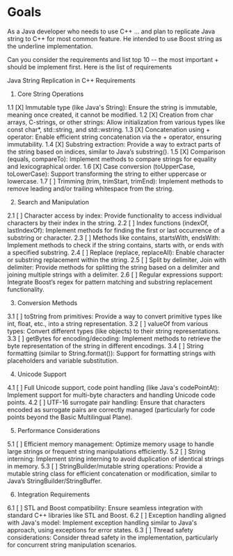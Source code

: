 # Goals


As a Java developer  who needs to use C++ ... and plan to replicate Java string to C++ for most common feature. He intended to use Boost string as the underline  implementation. 

Can you consider the requirements and list top 10 -- the most important + should be implement first.
Here is the list of requirements



Java String Replication in C++ Requirements

1. Core String Operations

1.1 [X] Immutable type (like Java's String): Ensure the string is immutable, meaning once created, it cannot be modified.
1.2 [X] Creation from char arrays, C-strings, or other strings: Allow initialization from various types like const char*, std::string, and std::wstring.
1.3 [X] Concatenation using + operator: Enable efficient string concatenation via the + operator, ensuring immutability.
1.4 [X] Substring extraction: Provide a way to extract parts of the string based on indices, similar to Java’s substring().
1.5 [X] Comparison (equals, compareTo): Implement methods to compare strings for equality and lexicographical order.
1.6 [X] Case conversion (toUpperCase, toLowerCase): Support transforming the string to either uppercase or lowercase.
1.7 [ ] Trimming (trim, trimStart, trimEnd): Implement methods to remove leading and/or trailing whitespace from the string.

2. Search and Manipulation

2.1 [ ] Character access by index: Provide functionality to access individual characters by their index in the string.
2.2 [ ] Index functions (indexOf, lastIndexOf): Implement methods for finding the first or last occurrence of a substring or character.
2.3 [ ] Methods like contains, startsWith, endsWith: Implement methods to check if the string contains, starts with, or ends with a specified substring.
2.4 [ ] Replace (replace, replaceAll): Enable character or substring replacement within the string.
2.5 [ ] Split by delimiter, Join with delimiter: Provide methods for splitting the string based on a delimiter and joining multiple strings with a delimiter.
2.6 [ ] Regular expressions support: Integrate Boost’s regex for pattern matching and substring replacement functionality.

3. Conversion Methods

3.1 [ ] toString from primitives: Provide a way to convert primitive types like int, float, etc., into a string representation.
3.2 [ ] valueOf from various types: Convert different types (like objects) to their string representations.
3.3 [ ] getBytes for encoding/decoding: Implement methods to retrieve the byte representation of the string in different encodings.
3.4 [ ] String formatting (similar to String.format()): Support for formatting strings with placeholders and variable substitution.

4. Unicode Support

4.1 [ ] Full Unicode support, code point handling (like Java's codePointAt): Implement support for multi-byte characters and handling Unicode code points.
4.2 [ ] UTF-16 surrogate pair handling: Ensure that characters encoded as surrogate pairs are correctly managed (particularly for code points beyond the Basic Multilingual Plane).

5. Performance Considerations

5.1 [ ] Efficient memory management: Optimize memory usage to handle large strings or frequent string manipulations efficiently.
5.2 [ ] String interning: Implement string interning to avoid duplication of identical strings in memory.
5.3 [ ] StringBuilder/mutable string operations: Provide a mutable string class for efficient concatenation or modification, similar to Java’s StringBuilder/StringBuffer.

6. Integration Requirements

6.1 [ ] STL and Boost compatibility: Ensure seamless integration with standard C++ libraries like STL and Boost.
6.2 [ ] Exception handling aligned with Java's model: Implement exception handling similar to Java's approach, using exceptions for error states.
6.3 [ ] Thread safety considerations: Consider thread safety in the implementation, particularly for concurrent string manipulation scenarios.

